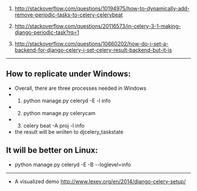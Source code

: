 1. http://stackoverflow.com/questions/10194975/how-to-dynamically-add-remove-periodic-tasks-to-celery-celerybeat



2. http://stackoverflow.com/questions/20116573/in-celery-3-1-making-django-periodic-task?rq=1
3. http://stackoverflow.com/questions/10660202/how-do-i-set-a-backend-for-django-celery-i-set-celery-result-backend-but-it-is


--- 

## How to replicate under Windows:

- Overall, there are three processes needed in Windows
- 1. python manage.py celeryd -E -l info
- 2. python manage.py celerycam
- 3. celery beat -A proj -l info
- the result will be wriiten to djcelery_taskstate


## It will be better on Linux:

- python manage.py celeryd -E -B --loglevel=info

---
- A visualized demo
http://www.lexev.org/en/2014/django-celery-setup/
